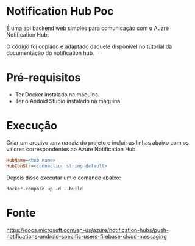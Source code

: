 # Notification Hub Poc

É uma api backend web simples para comunicação com o Auzre Notification Hub.

O código foi copiado e adaptado daquele disponível no tutorial da documentação do notification hub.

# Pré-requisitos

- Ter Docker instalado na máquina.
- Ter o Andoid Studio instalado na máquina.

# Execução

Criar um arquivo _.env_ na raiz do projeto e incluir as linhas abaixo com os valores correspondentes ao 
Azure Notification Hub.

  ~~~ ini
  HubName=<hub name>
  HubConStr=<connection string default>
  ~~~

Depois disso executar um o comando abaixo:

  ~~~ shell
  docker-compose up -d --build
  ~~~

# Fonte

https://docs.microsoft.com/en-us/azure/notification-hubs/push-notifications-android-specific-users-firebase-cloud-messaging